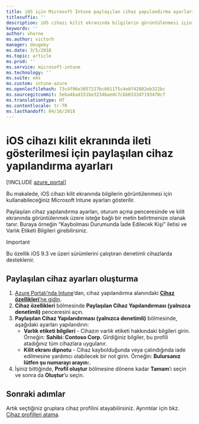 ```yaml
---
title: iOS için Microsoft Intune paylaşılan cihaz yapılandırma ayarları
titlesuffix: ''
description: iOS cihazı kilit ekranında bilgilerin görüntülenmesi için kullanabileceğiniz Microsoft Intune ayarlarını öğrenin.
keywords: ''
author: vhorne
ms.author: victorh
manager: dougeby
ms.date: 3/5/2018
ms.topic: article
ms.prod: ''
ms.service: microsoft-intune
ms.technology: ''
ms.suite: ems
ms.custom: intune-azure
ms.openlocfilehash: 73c4f96e3057227bc601175c4e8f42802eb322bc
ms.sourcegitcommit: 5eba4bad151be32346aedc7cbb0333d71934f8cf
ms.translationtype: HT
ms.contentlocale: tr-TR
ms.lasthandoff: 04/16/2018
---
```

# <a name="shared-device-configuration-settings-to-display-messages-on-the-ios-device-lock-screen"></a>iOS cihazı kilit ekranında ileti gösterilmesi için paylaşılan cihaz yapılandırma ayarları

[!INCLUDE [azure_portal](./includes/azure_portal.md)]

Bu makalede, iOS cihazı kilit ekranında bilgilerin görüntülenmesi için kullanabileceğiniz Microsoft Intune ayarları gösterilir.

Paylaşılan cihaz yapılandırma ayarları, oturum açma penceresinde ve kilit ekranında görüntülenmek üzere isteğe bağlı bir metin belirtmenize olanak tanır. Buraya örneğin “Kaybolması Durumunda İade Edilecek Kişi” iletisi ve Varlık Etiketi Bilgileri girebilirsiniz. 

>[!IMPORTANT]
> Bu özellik iOS 9.3 ve üzeri sürümlerini çalıştıran denetimli cihazlarda desteklenir.

## <a name="create-shared-device-settings"></a>Paylaşılan cihaz ayarları oluşturma

1. [Azure Portalı’nda Intune](https://portal.azure.com)’dan, cihaz yapılandırma alanındaki [**Cihaz özellikleri**’ne gidin](device-features-configure.md). 
1. **Cihaz özellikleri** bölmesinde **Paylaşılan Cihaz Yapılandırması (yalnızca denetimli)** penceresini açın.
2. **Paylaşılan Cihaz Yapılandırması (yalnızca denetimli)** bölmesinde, aşağıdaki ayarları yapılandırın:
    - **Varlık etiketi bilgileri** - Cihazın varlık etiketi hakkındaki bilgileri girin. Örneğin: **Sahibi: Contoso Corp**. Girdiğiniz bilgiler, bu profili atadığınız tüm cihazlara uygulanır.
    - **Kilit ekranı dipnotu** - Cihaz kaybolduğunda veya çalındığında iade edilmesine yardımcı olabilecek bir not girin. Örneğin: **Bulursanız lütfen şu numarayı arayın:**.
3. İşiniz bittiğinde, **Profil oluştur** bölmesine dönene kadar **Tamam**’ı seçin ve sonra da **Oluştur**’u seçin. 


## <a name="next-steps"></a>Sonraki adımlar

Artık seçtiğiniz gruplara cihaz profilini atayabilirsiniz. Ayrıntılar için bkz. [Cihaz profilleri atama](device-profile-assign.md).
